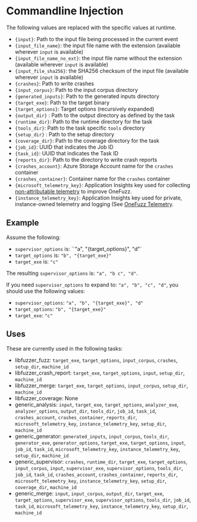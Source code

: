 # Commandline Injection

The following values are replaced with the specific values at runtime.

* `{input}`: Path to the input file being processed in the current event
* `{input_file_name}`: the input file name with the extension (available
  wherever `input` is available)
* `{input_file_name_no_ext}`: the input file name without the extension
  (available wherever `input` is available)
* `{input_file_sha256}`: the SHA256 checksum of the input file (available
   wherever `input` is available)
* `{crashes}`: Path to write crashes
* `{input_corpus}`: Path to the input corpus directory
* `{generated_inputs}`: Path to the generated inputs directory
* `{target_exe}`: Path to the target binary
* `{target_options}`: Target options (recursively expanded)
* `{output_dir}` : Path to the output directory as defined by the task
* `{runtime_dir}`: Path to the runtime directory for the task
* `{tools_dir}`: Path to the task specific `tools` directory
* `{setup_dir}` : Path to the setup directory
* `{coverage_dir}`: Path to the coverage directory for the task
* `{job_id}`: UUID that indicates the Job ID
* `{task_id}`: UUID that indicates the Task ID
* `{reports_dir}`: Path to the directory to write crash reports
* `{crashes_account}`: Azure Storage Account name for the `crashes` container
* `{crashes_container}`: Container name for the `crashes` container
* `{microsoft_telemetry_key}`: Application Insights key used for collecting [non-attributable telemetry](telemetry.md) to improve OneFuzz.
* `{instance_telemetry_key}`: Application Insights key used for private, instance-owned telemetry and logging (See [OneFuzz Telemetry](telemetry.md).

## Example

Assume the following:

* `supervisor_options` is: ``"a", "{target_options}", "d"`
* `target_options` is: `"b", "{target_exe}"`
* `target_exe` is: `"c"`

The resulting `supervisor_options` is: `"a", "b c", "d"`.

If you need `supervisor_options` to expand to: `"a", "b", "c", "d"`, you should use the following values:

* `supervisor_options`: `"a", "b", "{target_exe}", "d"`
* `target_options`: `"b", "{target_exe}"`
* `target_exe`: `"c"`


## Uses

These are currently used in the following tasks:

* libfuzzer\_fuzz: `target_exe`, `target_options`, `input_corpus`, `crashes`,
  `setup_dir`, `machine_id`
* libfuzzer\_crash\_report: `target_exe`, `target_options`, `input`,
  `setup_dir`, `machine_id`
* libfuzzer\_merge: `target_exe`, `target_options`, `input_corpus`,
  `setup_dir`, `machine_id`
* libfuzzer\_coverage: None
* generic\_analysis: `input`, `target_exe`, `target_options`, `analyzer_exe`,
  `analyzer_options`, `output_dir`, `tools_dir`, `job_id`, `task_id`,
  `crashes_account`, `crashes_container`, `reports_dir`,
  `microsoft_telemetry_key`, `instance_telemetry_key`, `setup_dir`,
  `machine_id`
* generic\_generator: `generated_inputs`, `input_corpus`, `tools_dir`,
  `generator_exe`, `generator_options`, `target_exe`, `target_options`,
  `input`, `job_id`, `task_id`, `microsoft_telemetry_key`,
  `instance_telemetry_key`, `setup_dir`, `machine_id`
* generic\_supervisor: `crashes`, `runtime_dir`, `target_exe`, `target_options`,
  `input_corpus`, `input`, `supervisor_exe`, `supervisor_options`, `tools_dir`,
  `job_id`, `task_id`, `crashes_account`, `crashes_container`, `reports_dir`,
  `microsoft_telemetry_key`, `instance_telemetry_key`, `setup_dir`,
  `coverage_dir`, `machine_id`
* generic\_merge: `input`, `input_corpus`, `output_dir`, `target_exe`,
  `target_options`, `supervisor_exe`, `supervisor_options`, `tools_dir`,
  `job_id`, `task_id`, `microsoft_telemetry_key`, `instance_telemetry_key`,
  `setup_dir`, `machine_id`

